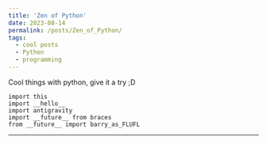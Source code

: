 ```yaml
---
title: 'Zen of Python'
date: 2023-08-14
permalink: /posts/Zen_of_Python/
tags:
  - cool posts
  - Python
  - programming
---
```


Cool things with python, give it a try ;D
```
import this
import __hello__
import antigravity
import __future__ from braces
from __future__ import barry_as_FLUFL
```


------
